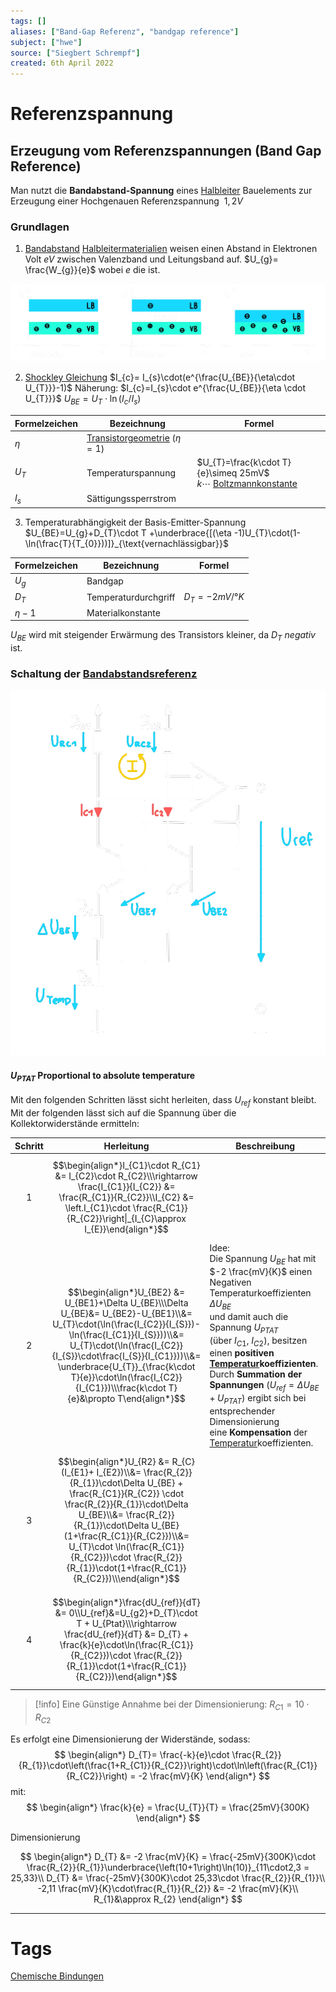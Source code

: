 ```yaml
---
tags: []
aliases: ["Band-Gap Referenz", "bandgap reference"]
subject: ["hwe"]
source: ["Siegbert Schrempf"]
created: 6th April 2022
---
```


# Referenzspannung

## Erzeugung vom Referenzspannungen (Band Gap Reference)

Man nutzt die **Bandabstand-Spannung** eines [Halbleiter](Halbleiter.md) Bauelements zur Erzeugung einer Hochgenauen Referenzspannung $~1{,}2V$

### Grundlagen

1. [Bandabstand](https://de.wikipedia.org/wiki/B%C3%A4ndermodell)
[Halbleitermaterialien](Halbleiter.md) weisen einen Abstand in Elektronen Volt $eV$ zwischen Valenzband und Leitungsband auf.
$U_{g}= \frac{W_{g}}{e}$
wobei $e$ die [](../physik/Konstanten%20Verzeichnis.md#Elementar%20Ladung%5C|Elementar%20Ladung) ist.

![Baendermodell](assets/Baendermodell.png)

2. [Shockley Gleichung](../physik/Shockley%20Gleichung.md)
$I_{c}= I_{s}\cdot(e^{\frac{U_{BE}}{\eta\cdot U_{T}}}-1)$
Näherung:
$I_{c}=I_{s}\cdot e^{\frac{U_{BE}}{\eta \cdot U_{T}}}$
$U_{BE}= U_{T}\cdot \ln(I_{c}/I_{s})$

| Formelzeichen | Bezeichnung                                    | Formel                                                                  |
| ------------- | ---------------------------------------------- | ----------------------------------------------------------------------- |
| $\eta$        | [Transistorgeometrie](%7BMOC%7D%20Transistor%5C) $(\eta=1)$ |                                                                         | 
| $U_{T}$       | Temperaturspannung                             | $U_{T}=\frac{k\cdot T}{e}\simeq 25mV$ <br> $k\cdots$ [Boltzmannkonstante](Konstanten%20Verzeichnis%5C) |
| $I_{s}$       | Sättigungssperrstrom                           |                                                                         |

3. Temperaturabhängigkeit der Basis-Emitter-Spannung
$U_{BE}=U_{g}+D_{T}\cdot T +\underbrace{[(\eta -1)U_{T}\cdot(1-\ln(\frac{T}{T_{0}}))]}_{\text{vernachlässigbar}}$

| Formelzeichen | Bezeichnung          | Formel          |
| ------------- | -------------------- | --------------- |
| $U_{g}$       | Bandgap              |                 |
| $D_{T}$       | Temperaturdurchgriff | $D_{T}=-2mV/°K$ |
| $\eta -1$     | Materialkonstante    |                 |

$U_{BE}$ wird mit steigender Erwärmung des Transistors kleiner, da $D_{T}$ *negativ* ist.

### Schaltung der [Bandabstandsreferenz](https://de.wikipedia.org/wiki/Bandabstandsreferenz)

![400](assets/Bandabstandsreferenz.png)

#### $U_{PTAT}$ Proportional to absolute temperature

Mit den folgenden Schritten lässt sicht herleiten, dass $U_{ref}$ konstant bleibt.
Mit der folgenden [](Kirchhoffsche%20Regeln#Maschen%20Regel%7CMasche) lässt sich auf die Spannung über die Kollektorwiderstände ermitteln:

| Schritt | Herleitung                                                                                                                                                                                                                                                                                                                                        | Beschreibung                                                                                                                                                                                                                                                                                                                                                                                                                   |
|:-------:| ------------------------------------------------------------------------------------------------------------------------------------------------------------------------------------------------------------------------------------------------------------------------------------------------------------------------------------------------- | ------------------------------------------------------------------------------------------------------------------------------------------------------------------------------------------------------------------------------------------------------------------------------------------------------------------------------------------------------------------------------------------------------------------------------ |
|    1    | $$\begin{align*}I_{C1}\cdot R_{C1} &= I_{C2}\cdot R_{C2}\\\rightarrow \frac{I_{C1}}{I_{C2}} &= \frac{R_{C1}}{R_{C2}}\\I_{C2} &= \left.I_{C1}\cdot \frac{R_{C1}}{R_{C2}}\right\|_{I_{C}\approx I_{E}}\end{align*}$$                                                                                                                                |                                                                                                                                                                                                                                                                                                                                                                                                                                |
|    2    | $$\begin{align*}U_{BE2} &= U_{BE1}+\Delta U_{BE}\\\Delta U_{BE}&= U_{BE2}-U_{BE1}\\&= U_{T}\cdot(\ln(\frac{I_{C2}}{I_{S}})-\ln(\frac{I_{C1}}{I_{S}}))\\&= U_{T}\cdot(\ln(\frac{I_{C2}}{I_{S}}\cdot\frac{I_{S}}{I_{C1}}))\\&= \underbrace{U_{T}}_{\frac{k\cdot T}{e}}\cdot\ln(\frac{I_{C2}}{I_{C1}})\\\frac{k\cdot T}{e}&\propto T\end{align*}$$   | Idee:<br>Die Spannung $U_{BE}$ hat mit $-2 \frac{mV}{K}$ einen Negativen Temperaturkoeffizienten $\Delta U_{BE}$<br>und damit auch die Spannung $U_{PTAT}$<br>(über $I_{C1}$, $I_{C2}$), besitzen einen **positiven [Temperatur](Temperatur%20und%20Teilchenmodell%5C)koeffizienten**.<br>Durch **Summation der Spannungen** ($U_{ref}=\Delta U_{BE}+U_{PTAT}$) ergibt sich bei entsprechender Dimensionierung<br>eine **Kompensation** der [Temperatur](Temperatur%20und%20Teilchenmodell%5C)koeffizienten. |
|    3    | $$\begin{align*}U_{R2} &= R_{C}(I_{E1}+ I_{E2})\\&= \frac{R_{2}}{R_{1}}\cdot\Delta U_{BE} + \frac{R_{C1}}{R_{C2}} \cdot \frac{R_{2}}{R_{1}}\cdot\Delta U_{BE}\\&= \frac{R_{2}}{R_{1}}\cdot\Delta U_{BE}(1+\frac{R_{C1}}{R_{C2}})\\&= U_{T}\cdot \ln(\frac{R_{C1}}{R_{C2}})\cdot \frac{R_{2}}{R_{1}}\cdot(1+\frac{R_{C1}}{R_{C2}})\\\end{align*}$$ |                                                                                                                                                                                                                                                                                                                                                                                                                                |
|    4    | $$\begin{align*}\frac{dU_{ref}}{dT} &= 0\\U_{ref}&=U_{g2}+D_{T}\cdot T + U_{Ptat}\\\rightarrow \frac{dU_{ref}}{dT} &= D_{T} + \frac{k}{e}\cdot\ln(\frac{R_{C1}}{R_{C2}})\cdot \frac{R_{2}}{R_{1}}\cdot(1+\frac{R_{C1}}{R_{C2}})\end{align*}$$                                                                                                     |                                                                                                                                                                                                                                                                                                                                                                                                                                |


> [!info] Eine Günstige Annahme bei der Dimensionierung: $R_{C1} = 10\cdot R_{C2}$

Es erfolgt eine Dimensionierung der Widerstände, sodass:
$$
\begin{align*}
	D_{T}= \frac{-k}{e}\cdot \frac{R_{2}}{R_{1}}\cdot\left(\frac{1+R_{C1}}{R_{C2}}\right)\cdot\ln\left(\frac{R_{C1}}{R_{C2}}\right) = -2 \frac{mV}{K}
\end{align*}
$$
mit:
$$
\begin{align*}
\frac{k}{e} = \frac{U_{T}}{T} = \frac{25mV}{300K}
\end{align*}
$$

Dimensionierung

$$
\begin{align*}
D_{T} &= -2 \frac{mV}{K} = \frac{-25mV}{300K}\cdot \frac{R_{2}}{R_{1}}\underbrace{\left(10+1\right)\ln(10)}_{11\cdot2,3 = 25,33}\\
D_{T} &= \frac{-25mV}{300K}\cdot 25,33\cdot \frac{R_{2}}{R_{1}}\\
-2,11 \frac{mV}{K}\cdot\frac{R_{1}}{R_{2}} &= -2 \frac{mV}{K}\\
R_{1}&\approx R_{2} 
\end{align*}
$$

---

# Tags

[Chemische Bindungen](../chemie/Chemische%20Bindungen.md)
